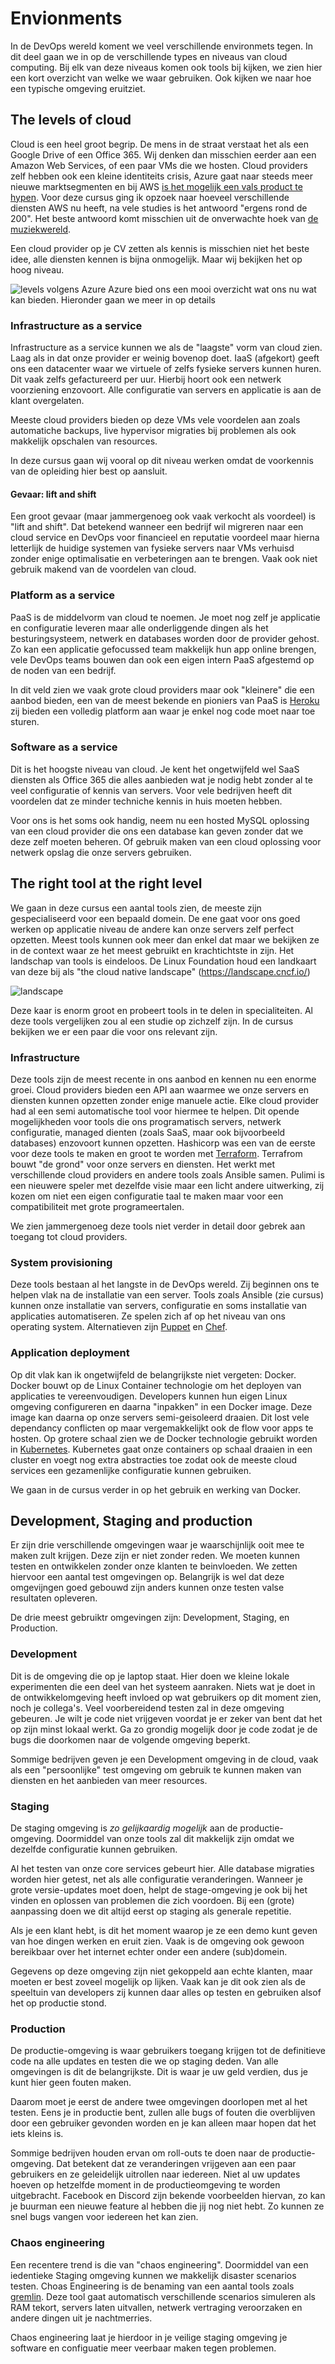 # Envionments

In de DevOps wereld koment we veel verschillende environmets tegen. In dit deel gaan we in op de verschillende types en niveaus van cloud computing.
Bij elk van deze niveaus komen ook tools bij kijken, we zien hier een kort overzicht van welke we waar gebruiken. Ook kijken we naar hoe een typische omgeving eruitziet.

## The levels of cloud

Cloud is een heel groot begrip. De mens in de straat verstaat het als een Google Drive of een Office 365. Wij denken dan misschien eerder aan een Amazon Web Services, of een paar VMs die we hosten. Cloud providers zelf hebben ook een kleine identiteits crisis, Azure gaat naar steeds meer nieuwe marktsegmenten en bij AWS [is het mogelijk een vals product te hypen](https://www.techradar.com/news/everyone-is-talking-about-aws-infinidash-but-it-doesnt-exist).
Voor deze cursus ging ik opzoek naar hoeveel verschillende diensten AWS nu heeft, na vele studies is het antwoord "ergens rond de 200". Het beste antwoord komt misschien uit de onverwachte hoek van [de muziekwereld](https://www.youtube.com/watch?v=BtJAsvJOlhM).

Een cloud provider op je CV zetten als kennis is misschien niet het beste idee, alle diensten kennen is bijna onmogelijk. Maar wij bekijken het op hoog niveau.

![levels volgens Azure](./azure.png)
Azure bied ons een mooi overzicht wat ons nu wat kan bieden. Hieronder gaan we meer in op details

### Infrastructure as a service

Infrastructure as a service kunnen we als de "laagste" vorm van cloud zien. Laag als in dat onze provider er weinig bovenop doet. IaaS (afgekort) geeft ons een datacenter waar we virtuele of zelfs fysieke servers kunnen huren. Dit vaak zelfs gefactureerd per uur. Hierbij hoort ook een netwerk voorziening enzovoort. Alle configuratie van servers en applicatie is aan de klant overgelaten.

Meeste cloud providers bieden op deze VMs vele voordelen aan zoals automatiche backups, live hypervisor migraties bij problemen als ook makkelijk opschalen van resources.

In deze cursus gaan wij vooral op dit niveau werken omdat de voorkennis van de opleiding hier best op aansluit.

#### Gevaar: lift and shift

Een groot gevaar (maar jammergenoeg ook vaak verkocht als voordeel) is "lift and shift". Dat betekend wanneer een bedrijf wil migreren naar een cloud service en DevOps voor financieel en reputatie voordeel maar hierna letterlijk de huidige systemen van fysieke servers naar VMs verhuisd zonder enige optimalisatie en verbeteringen aan te brengen. Vaak ook niet gebruik makend van de voordelen van cloud.

### Platform as a service

PaaS is de middelvorm van cloud te noemen. Je moet nog zelf je applicatie en configuratie leveren maar alle onderliggende dingen als het besturingsysteem, netwerk en databases worden door de provider gehost. Zo kan een applicatie gefocussed team makkelijk hun app online brengen, vele DevOps teams bouwen dan ook een eigen intern PaaS afgestemd op de noden van een bedrijf.

In dit veld zien we vaak grote cloud providers maar ook "kleinere" die een aanbod bieden, een van de meest bekende en pioniers van PaaS is [Heroku](https://heroku.com) zij bieden een volledig platform aan waar je enkel nog code moet naar toe sturen.

### Software as a service

Dit is het hoogste niveau van cloud. Je kent het ongetwijfeld wel SaaS diensten als Office 365 die alles aanbieden wat je nodig hebt zonder al te veel configuratie of kennis van servers. Voor vele bedrijven heeft dit voordelen dat ze minder techniche kennis in huis moeten hebben.

Voor ons is het soms ook handig, neem nu een hosted MySQL oplossing van een cloud provider die ons een database kan geven zonder dat we deze zelf moeten beheren. Of gebruik maken van een cloud oplossing voor netwerk opslag die onze servers gebruiken.

## The right tool at the right level

We gaan in deze cursus een aantal tools zien, de meeste zijn gespecialiseerd voor een bepaald domein.
De ene gaat voor ons goed werken op applicatie niveau de andere kan onze servers zelf perfect opzetten. Meest tools kunnen ook meer dan enkel dat maar we bekijken ze in de context waar ze het meest gebruikt en krachtichtste in zijn.
Het landschap van tools is eindeloos. De Linux Foundation houd een landkaart van deze bij als "the cloud native landscape" (https://landscape.cncf.io/)

![landscape](./landscape.png)

Deze kaar is enorm groot en probeert tools in te delen in specialiteiten. Al deze tools vergelijken zou al een studie op zichzelf zijn.
In de cursus bekijken we er een paar die voor ons relevant zijn.

### Infrastructure

Deze tools zijn de meest recente in ons aanbod en kennen nu een enorme groei. Cloud providers bieden een API aan waarmee we onze servers en diensten kunnen opzetten zonder enige manuele actie. Elke cloud provider had al een semi automatische tool voor hiermee te helpen.
Dit opende mogelijkheden voor tools die ons programatisch servers, netwerk configuratie, managed dienten (zoals SaaS, maar ook bijvoorbeeld databases) enzovoort kunnen opzetten.
Hashicorp was een van de eerste voor deze tools te maken en groot te worden met [Terraform](https://www.terraform.io/). Terrafrom bouwt "de grond" voor onze servers en diensten. Het werkt met verschillende cloud providers en andere tools zoals Ansible samen.
Pulimi is een nieuwere speler met dezelfde visie maar een licht andere uitwerking, zij kozen om niet een eigen configuratie taal te maken maar voor een compatibiliteit met grote programeertalen.

We zien jammergenoeg deze tools niet verder in detail door gebrek aan toegang tot cloud providers.

### System provisioning

Deze tools bestaan al het langste in de DevOps wereld. Zij beginnen ons te helpen vlak na de installatie van een server.
Tools zoals Ansible (zie cursus) kunnen onze installatie van servers, configuratie en soms installatie van applicaties automatiseren.
Ze spelen zich af op het niveau van ons operating system.
Alternatieven zijn [Puppet](https://puppet.com/) en [Chef](https://www.getchef.com/).

### Application deployment

Op dit vlak kan ik ongetwijfeld de belangrijkste niet vergeten: Docker. Docker bouwt op de Linux Container technologie om het deployen van applicaties te vereenvoudigen. Developers kunnen hun eigen Linux omgeving configureren en daarna "inpakken" in een Docker image. Deze image kan daarna op onze servers semi-geisoleerd draaien. Dit lost vele dependancy conflicten op maar vergemakkelijkt ook de flow voor apps te hosten.
Op grotere schaal zien we de Docker technologie gebruikt worden in [Kubernetes](https://kubernetes.io/). Kubernetes gaat onze containers op schaal draaien in een cluster en voegt nog extra abstracties toe zodat ook de meeste cloud services een gezamenlijke configuratie kunnen gebruiken.

We gaan in de cursus verder in op het gebruik en werking van Docker.

## Development, Staging and production

Er zijn drie verschillende omgevingen waar je waarschijnlijk ooit mee te maken zult krijgen.
Deze zijn er niet zonder reden. We moeten kunnen testen en ontwikkelen zonder onze klanten te beinvloeden.
We zetten hiervoor een aantal test omgevingen op. Belangrijk is wel dat deze omgevijngen goed gebouwd zijn anders kunnen onze testen valse resultaten opleveren.

De drie meest gebruiktr omgevingen zijn: Development, Staging, en Production.

### Development

Dit is de omgeving die op je laptop staat. Hier doen we kleine lokale experimenten die een deel van het systeem aanraken.
Niets wat je doet in de ontwikkelomgeving heeft invloed op wat gebruikers op dit moment zien, noch je collega's.
Veel voorbereidend testen zal in deze omgeving gebeuren. Je wilt je code niet vrijgeven voordat je er zeker van bent dat het op zijn minst lokaal werkt. Ga zo grondig mogelijk door je code zodat je de bugs die doorkomen naar de volgende omgeving beperkt.

Sommige bedrijven geven je een Development omgeving in de cloud, vaak als een "persoonlijke" test omgeving om gebruik te kunnen maken van diensten en het aanbieden van meer resources.

### Staging

De staging omgeving is _zo gelijkaardig mogelijk_ aan de productie-omgeving. Doormiddel van onze tools zal dit makkelijk zijn omdat we dezelfde configuratie kunnen gebruiken.

Al het testen van onze core services gebeurt hier. Alle database migraties worden hier getest, net als alle configuratie veranderingen. Wanneer je grote versie-updates moet doen, helpt de stage-omgeving je ook bij het vinden en oplossen van problemen die zich voordoen.
Bij een (grote) aanpassing doen we dit altijd eerst op staging als generale repetitie.

Als je een klant hebt, is dit het moment waarop je ze een demo kunt geven van hoe dingen werken en eruit zien.
Vaak is de omgeving ook gewoon bereikbaar over het internet echter onder een andere (sub)domein.

Gegevens op deze omgeving zijn niet gekoppeld aan echte klanten, maar moeten er best zoveel mogelijk op lijken.
Vaak kan je dit ook zien als de speeltuin van developers zij kunnen daar alles op testen en gebruiken alsof het op productie stond.

### Production

De productie-omgeving is waar gebruikers toegang krijgen tot de definitieve code na alle updates en testen die we op staging deden.
Van alle omgevingen is dit de belangrijkste. Dit is waar je uw geld verdien, dus je kunt hier geen fouten maken.

Daarom moet je eerst de andere twee omgevingen doorlopen met al het testen. Eens je in productie bent, zullen alle bugs of fouten die overblijven door een gebruiker gevonden worden en je kan alleen maar hopen dat het iets kleins is.

Sommige bedrijven houden ervan om roll-outs te doen naar de productie-omgeving. Dat betekent dat ze veranderingen vrijgeven aan een paar gebruikers en ze geleidelijk uitrollen naar iedereen. Niet al uw updates hoeven op hetzelfde moment in de productieomgeving te worden uitgebracht. Facebook en Discord zijn bekende voorbeelden hiervan, zo kan je buurman een nieuwe feature al hebben die jij nog niet hebt. Zo kunnen ze snel bugs vangen voor iedereen het kan zien.

### Chaos engineering

Een recentere trend is die van "chaos engineering". Doormiddel van een iedentieke Staging omgeving kunnen we makkelijk disaster scenarios testen.
Choas Engineering is de benaming van een aantal tools zoals [gremlin](https://www.gremlin.com/chaos-engineering/). Deze tool gaat automatisch verschillende scenarios simuleren als RAM tekort, servers laten uitvallen, netwerk vertraging veroorzaken en andere dingen uit je nachtmerries.

Chaos engineering laat je hierdoor in je veilige staging omgeving je software en configuatie meer veerbaar maken tegen problemen.
